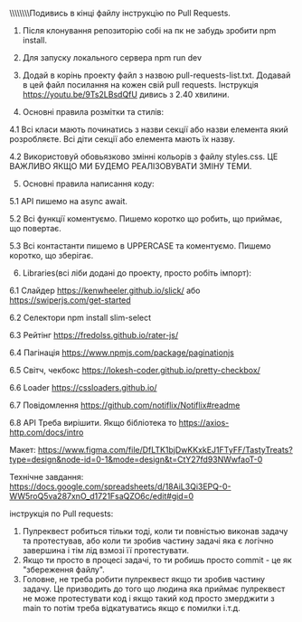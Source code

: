 \\\\\\\\\\\\\\\Подивись в кінці файлу інструкцію по Pull Requests.

1. Після клонування репозиторію собі на пк не забудь зробити npm install.

2. Для запуску локального сервера npm run dev

3. Додай в корінь проекту файл з назвою pull-requests-list.txt. Додавай в цей
   файл посилання на кожен свій pull requests. Інструкція
   https://youtu.be/9Ts2LBsdQfU дивись з 2.40 хвилини.

4. Основні правила розмітки та стилів:

4.1 Всі класи мають починатись з назви секції або назви елемента який
розробляєте. Всі діти секції або елемента мають їх назву.

4.2 Використовуй обовьязково змінні кольорів з файлу styles.css. ЦЕ ВАЖЛИВО ЯКЩО
МИ БУДЕМО РЕАЛІЗОВУВАТИ ЗМІНУ ТЕМИ.

5. Основні правила написання коду:

5.1 API пишемо на async await.

5.2 Всі функції коментуємо. Пишемо коротко що робить, що приймає, що повертає.

5.3 Всі контастанти пишемо в UPPERCASE та коментуємо. Пишемо коротко, що
зберігає.

6. Libraries(всі ліби додані до проекту, просто робіть імпорт):

6.1 Слайдер https://kenwheeler.github.io/slick/ або
https://swiperjs.com/get-started

6.2 Селектори npm install slim-select

6.3 Рейтінг https://fredolss.github.io/rater-js/

6.4 Пагінація https://www.npmjs.com/package/paginationjs

6.5 Світч, чекбокс https://lokesh-coder.github.io/pretty-checkbox/

6.6 Loader https://cssloaders.github.io/

6.7 Повідомлення https://github.com/notiflix/Notiflix#readme

6.8 API Треба вирішити. Якщо бібліотека то https://axios-http.com/docs/intro

Макет:
https://www.figma.com/file/DfLTK1bjDwKKxkEJ1FTyFF/TastyTreats?type=design&node-id=0-1&mode=design&t=CtY27fd93NWwfaoT-0

Технічне завдання:
https://docs.google.com/spreadsheets/d/18AiL3Qi3EPQ-0-WW5roQ5va287xnO_d1721FsaQZO6c/edit#gid=0

інструкція по Pull requests:

1. Пулреквест робиться тільки тоді, коли ти повністью виконав задачу та
   протестував, або коли ти зробив частину задачі яка є логічно завершина і тім
   лід взмозі її протестувати.
2. Якщо ти просто в процесі задачі, то ти робишь просто commit - це як
   "збереження файлу".
3. Головне, не треба робити пулреквест якщо ти зробив частину задачу. Це
   призводить до того що людина яка приймає пулреквест не може протестувати код
   і якщо такий код просто змерджити з main то потім треба відкатуватись якщо є
   помилки і.т.д.
